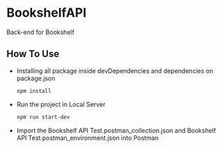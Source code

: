 # BookshelfAPI
Back-end for Bookshelf

## How To Use
* Installing all package inside devDependencies and dependencies on package.json

   ```sh
   npm install
   ```
* Run the project in Local Server

   ```sh
   npm run start-dev
   ```
* Import the Bookshelf API Test.postman_collection.json and Bookshelf API Test.postman_environment.json into Postman
